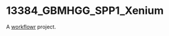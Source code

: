# 13384_GBMHGG_SPP1_Xenium

A [workflowr][] project.

[workflowr]: https://github.com/workflowr/workflowr
